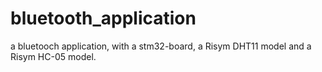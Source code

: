 # bluetooth_application
a bluetooch application, with a stm32-board, a Risym DHT11 model and  a Risym HC-05 model.
